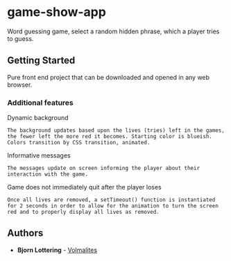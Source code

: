 # game-show-app
Word guessing game, select a random hidden phrase, which a player tries to guess.

## Getting Started

Pure front end project that can be downloaded and opened in any web browser.

### Additional features

Dynamic background

```
The background updates based upon the lives (tries) left in the games, the fewer left the more red it becomes. Starting color is blueish. Colors transition by CSS transition, animated.
```

Informative messages

```
The messages update on screen informing the player about their interaction with the game.
```

Game does not immediately quit after the player loses

```
Once all lives are removed, a setTimeout() function is instantiated for 2 seconds in order to allow for the animation to turn the screen red and to properly display all lives as removed.
```

## Authors

* **Bjorn Lottering** - [Volmalites](https://github.com/volmalites)
